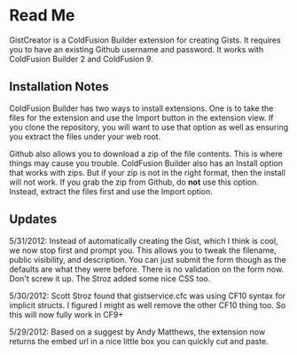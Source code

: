 
# Read Me


GistCreator is a ColdFusion Builder extension for creating Gists. It requires you to have an existing
Github username and password. It works with ColdFusion Builder 2 and ColdFusion 9.

## Installation Notes

ColdFusion Builder has two ways to install extensions. One is to take the files for the extension and use the Import 
button in the extension view. If you clone the repository, you will want to use that option as well as ensuring you 
extract the files under your web root.

Github also allows you to download a zip of the file contents. This is where things may cause you trouble. ColdFusion
Builder also has an Install option that works with zips. But if your zip is not in the right format, then the install
will not work. If you grab the zip from Github, do **not** use this option. Instead, extract the files first and use
the Import option.

## Updates

5/31/2012: Instead of automatically creating the Gist, which I think is cool, we now stop first and prompt you. This allows
you to tweak the filename, public visibility, and description. You can just submit the form though as the defaults are what
they were before. There is no validation on the form now. Don't screw it up. The Stroz added some nice CSS too.

5/30/2012: Scott Stroz found that gistservice.cfc was using CF10 syntax for implicit structs. I figured I might as well remove
the other CF10 thing too. So this will now fully work in CF9+

5/29/2012: Based on a suggest by Andy Matthews, the extension now returns the embed url in a nice little box you can quickly cut and paste.
